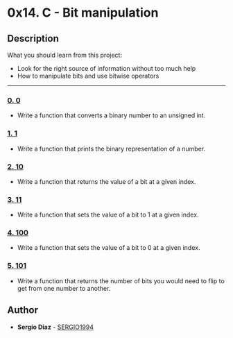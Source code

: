 # 0x14. C - Bit manipulation

## Description
What you should learn from this project:

* Look for the right source of information without too much help
* How to manipulate bits and use bitwise operators

---

### [0. 0](./0-binary_to_uint.c)
* Write a function that converts a binary number to an unsigned int.


### [1. 1](./1-print_binary.c)
* Write a function that prints the binary representation of a number.


### [2. 10](./2-get_bit.c)
* Write a function that returns the value of a bit at a given index.


### [3. 11](./3-set_bit.c)
* Write a function that sets the value of a bit to 1 at a given index.


### [4. 100](./4-clear_bit.c)
* Write a function that sets the value of a bit to 0 at a given index.


### [5. 101](./5-flip_bits.c)
* Write a function that returns the number of bits you would need to flip to get from one number to another.

## Author
* **Sergio Diaz** - [SERGIO1994](https://github.com/S3RG1O1994)
